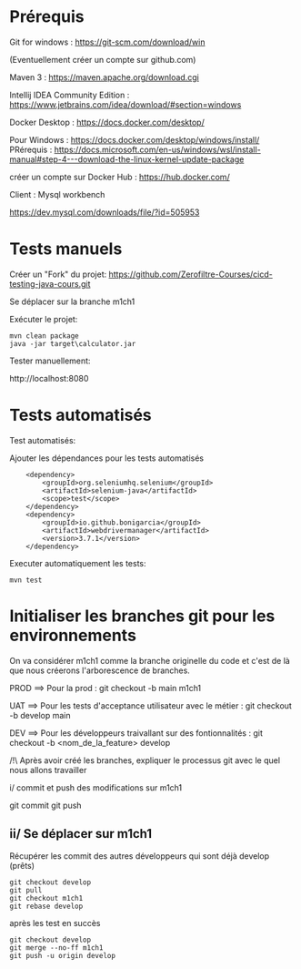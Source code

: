 # Prérequis

Git for windows : https://git-scm.com/download/win

(Eventuellement créer un compte sur github.com)

Maven 3 : https://maven.apache.org/download.cgi

Intellij IDEA Community Edition : https://www.jetbrains.com/idea/download/#section=windows

Docker Desktop : https://docs.docker.com/desktop/

Pour Windows : https://docs.docker.com/desktop/windows/install/
PRérequis : https://docs.microsoft.com/en-us/windows/wsl/install-manual#step-4---download-the-linux-kernel-update-package

créer un compte sur Docker Hub :  https://hub.docker.com/

Client : Mysql workbench

https://dev.mysql.com/downloads/file/?id=505953


# Tests manuels

Créer un "Fork" du projet: https://github.com/Zerofiltre-Courses/cicd-testing-java-cours.git

Se déplacer sur la branche m1ch1


Exécuter le projet: 

	mvn clean package 
	java -jar target\calculator.jar
	
	
Tester manuellement:

http://localhost:8080


# Tests automatisés

Test automatisés:

Ajouter les dépendances pour les tests automatisés


		<dependency>
			<groupId>org.seleniumhq.selenium</groupId>
			<artifactId>selenium-java</artifactId>
			<scope>test</scope>
		</dependency>
		<dependency>
			<groupId>io.github.bonigarcia</groupId>
			<artifactId>webdrivermanager</artifactId>
			<version>3.7.1</version>
		</dependency>
		

Executer automatiquement les tests:

	mvn test

# Initialiser les branches git pour les environnements

On va considérer m1ch1 comme la branche originelle du code et c'est de là que nous créerons l'arborescence de branches.

PROD ==> Pour la prod : git checkout -b main m1ch1

UAT ==> Pour les tests d'acceptance utilisateur avec le métier : git checkout -b develop main

DEV ==> Pour les développeurs traivallant sur des fontionnalités : git checkout -b <nom_de_la_feature> develop


/!\ Après avoir créé les branches, expliquer le processus git avec le quel nous allons travailler

i/ commit et push des modifications sur m1ch1

git commit <message>
git push


ii/ Se déplacer sur m1ch1 
-----------------------------------------

Récupérer les commit des autres développeurs qui sont déjà develop (prêts)

	git checkout develop 
	git pull
	git checkout m1ch1
	git rebase develop

après les test en succès

	git checkout develop 
	git merge --no-ff m1ch1 
	git push -u origin develop






